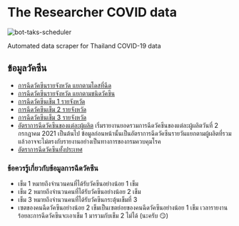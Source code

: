 # The Researcher COVID data
![bot-taks-scheduler](https://github.com/porames/the-researcher-covid-data/workflows/bot-taks-scheduler/badge.svg)  
  
Automated data scraper for Thailand COVID-19 data  

## ข้อมูลวัคซีน
- [การฉีดวัคซีนรายจังหวัด แยกตามโดสที่ฉีด](https://raw.githubusercontent.com/wiki/porames/the-researcher-covid-data/vaccination/provincial-vaccination.json)
- [การฉีดวัคซีนรายจังหวัด แยกตามชนิดวัคซีน](https://raw.githubusercontent.com/wiki/porames/the-researcher-covid-data/vaccination/provincial-vaccination-by-manufacturer.json)
- [การฉีดวัคซีนเข็ม 1 รายจังหวัด](https://raw.githubusercontent.com/wiki/porames/the-researcher-covid-data/vaccination/1st-dose-provincial-vaccination.json)
- [การฉีดวัคซีนเข็ม 2 รายจังหวัด](https://raw.githubusercontent.com/wiki/porames/the-researcher-covid-data/vaccination/2nd-dose-provincial-vaccination.json)
- [การฉีดวัคซีนเข็ม 3 รายจังหวัด](https://raw.githubusercontent.com/wiki/porames/the-researcher-covid-data/vaccination/3rd-dose-provincial-vaccination.json)
- [อัตราการฉีดวัคซีนของแต่ละผู้ผลิต](https://raw.githubusercontent.com/wiki/porames/the-researcher-covid-data/vaccination/vaccine-manufacturer-timeseries.json) เริ่มรายงานยอดรวมการฉีดวัคซีนของแต่ละผู้ผลิตวันที่ 2 กรกฎาคม 2021 เป็นต้นไป ข้อมูลก่อนหน้านั้นเป็นอัตราการฉีดวัคซีนรายวันแยกตามผู้ผลิตที่รวมแล้วอาจจะไม่ตรงกับรายงานอย่างเป็นทางการของกรมควบคุมโรค
- [อัตราการฉีดวัคซีนทั้งประเทศ](https://raw.githubusercontent.com/wiki/porames/the-researcher-covid-data/vaccination/national-vaccination-timeseries.json)

### ข้อควรรู้เกี่ยวกับข้อมูลการฉีดวัคซีน
- เข็ม 1 หมายถึงจำนวนคนที่ได้รับวัคซีนอย่างน้อย 1 เข็ม
- เข็ม 2 หมายถึงจำนวนคนที่ได้รับวัคซีนอย่างน้อย 2 เข็ม
- เข็ม 3 หมายถึงจำนวนคนที่ได้รับวัคซีนกระตุ้นเข็มที่ 3
- เซตของคนฉีดวัคซีนอย่างน้อย 2 เข็มเป็นเซตย่อยของคนฉีดวัคซีนอย่างน้อย 1 เข็ม เวลารายงานร้อยละการฉีดวัคซีนจะเอาเข็ม 1 มารวมกับเข็ม 2 ไม่ได้ (นะครับ 😏)

